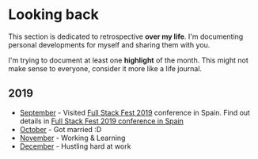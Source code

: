 # Looking back

This section is dedicated to retrospective **over my life**. I'm documenting personal developments for myself and sharing them with you.

I'm trying to document at least one **highlight** of the month. This might not make sense to everyone, consider it more like a life journal.

## 2019

- [September](2019/2019-september.md) - Visited [Full Stack Fest 2019](https://2019.fullstackfest.com/) conference in Spain. Find out details in [Full Stack Fest 2019 conference in Spain](https://grischuk.de/full-stack-fest-2019-conference-in-spain)
- [October](2019/2019-october.md) - Got married :D
- [November](2019/2019-november.md) - Working & Learning
- [December](2019/2019-december.md) - Hustling hard at work
